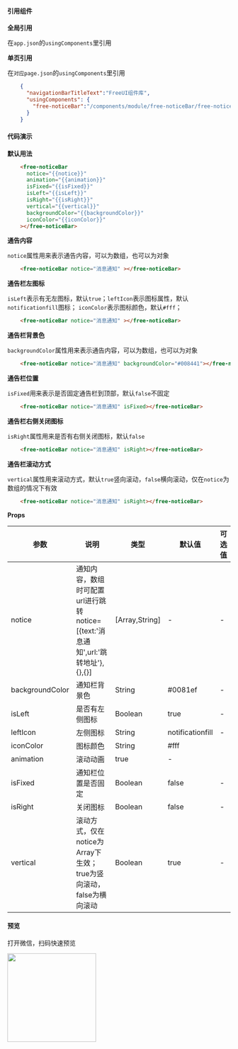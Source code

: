 #### 引用组件

**全局引用**

在`app.json`的`usingComponents`里引用

**单页引用**

在`对应page.json`的`usingComponents`里引用
```json
	{
	  "navigationBarTitleText":"FreeUI组件库",
	  "usingComponents": {
		"free-noticeBar":"/components/module/free-noticeBar/free-noticeBar"
	  }
	}
```

#### 代码演示

**默认用法**

```html
	<free-noticeBar 
	  notice="{{notice}}" 
	  animation="{{animation}}"
	  isFixed="{{isFixed}}"
	  isLeft="{{isLeft}}"  
	  isRight="{{isRight}}" 
	  vertical="{{vertical}}"
	  backgroundColor="{{backgroundColor}}"
	  iconColor="{{iconColor}}"
	></free-noticeBar>
```

**通告内容**

`notice`属性用来表示通告内容，可以为数组，也可以为对象
```html
	<free-noticeBar notice="消息通知" ></free-noticeBar>
```


**通告栏左图标**

`isLeft`表示有无左图标，默认`true`；`leftIcon`表示图标属性，默认`notificationfill`图标；
`iconColor`表示图标颜色，默认`#fff`；
```html
	<free-noticeBar notice="消息通知" ></free-noticeBar>
```

**通告栏背景色**

`backgroundColor`属性用来表示通告内容，可以为数组，也可以为对象
```html
	<free-noticeBar notice="消息通知" backgroundColor="#008441"></free-noticeBar>
```

**通告栏位置**

`isFixed`用来表示是否固定通告栏到顶部，默认`false`不固定
```html
	<free-noticeBar notice="消息通知" isFixed></free-noticeBar>
```

**通告栏右侧关闭图标**

`isRight`属性用来是否有右侧关闭图标，默认`false`
```html
	<free-noticeBar notice="消息通知" isRight></free-noticeBar>
```

**通告栏滚动方式**

`vertical`属性用来滚动方式，默认`true`竖向滚动，`false`横向滚动，仅在`notice`为数组的情况下有效
```html
	<free-noticeBar notice="消息通知" isRight></free-noticeBar>
```

**Props**

| 参数     | 说明                                                   | 类型          | 默认值      | 可选值 |
| -------- | ------------------------------------------------------ | ------------- | ----------- | ------ |
| notice   | 通知内容，数组时可配置url进行跳转 notice=[{text:'消息通知',url:'跳转地址'},{},{}]                      | [Array,String]        | -      | -      |
| backgroundColor      | 通知栏背景色                                           | String        | #0081ef           | -      |
| isLeft   |  是否有左侧图标                | Boolean         | true           | -      |
| leftIcon     | 左侧图标                                   | String        | notificationfill | - |
| iconColor    | 图标颜色                                              | String        | #fff      |       |
| animation   | 滚动动画       | true      | -      |
| isFixed   | 通知栏位置是否固定          | Boolean        | false      | -      |
| isRight   | 关闭图标                       | Boolean        | false      | -      |
| vertical   | 滚动方式，仅在notice为Array下生效；true为竖向滚动，false为横向滚动   | Boolean        | true      | -      |



#### 预览

打开微信，扫码快速预览

<div align="left"><image src="https://z3.ax1x.com/2021/06/01/2nN0yt.jpg" width="200" height="200"> </image></div>
